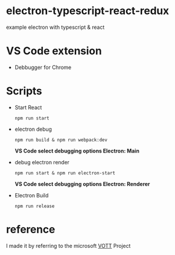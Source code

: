 # electron-typescript-react-redux  

example electron with typescript & react

# VS Code extension

-   Debbugger for Chrome

# Scripts

-   Start React
    ```
    npm run start
    ```
-   electron debug

    ```
    npm run build & npm run webpack:dev
    ```

    **VS Code select debugging options Electron: Main**

-   debug electron render

    ```
    npm run start & npm run electron-start
    ```

    **VS Code select debugging options Electron: Renderer**

-   Electron Build
    ```
    npm run release
    ```

# reference

I made it by referring to the microsoft [VOTT](https://github.com/microsoft/VoTT) Project
